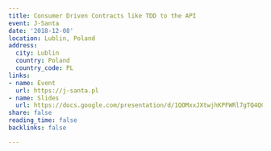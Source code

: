 ```yaml
---
title: Consumer Driven Contracts like TDD to the API
event: J-Santa
date: '2018-12-08'
location: Lublin, Poland
address:
  city: Lublin
  country: Poland
  country_code: PL
links:
- name: Event
  url: https://j-santa.pl
- name: Slides
  url: https://docs.google.com/presentation/d/1QOMxxJXtwjhKPFWRl7gTQ4QCX_749Aimze7W1z0K5-U/edit?usp=sharing
share: false
reading_time: false
backlinks: false

---
```

